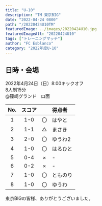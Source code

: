 ```yaml
---
title: "U-10"
description: "TM 東京BIG"
date: "2022-04-24 0800"
path: "/20220424U10TM"
featuredImage: ../images/20220424U10.jpg
featuredImageAlt: "20220424U10"
tags: ["トレーニングマッチ"]
author: "FC Esblanco"
category: "2022年度U-10"
---
```


## 日時・会場

2022年4月24日（日）8:00キックオフ<br>
8人制15分<br>
@篠崎グランド　ロ面

| No.| スコア |   | 得点者  |
|:--:|:------:|:-:|:--------|
| 1  | 1-0 | 〇 |はやと|
| 2  | 1-1 | △ |まさき|
| 3  | 2-0 | 〇 |ゆうわ2|
| 4  | 1-0 | 〇 |はるひと|
| 5  | 0-4 | × |-|
| 6  | 0-2 | × |-|
| 7  | 1-0 | 〇 |とものり|
| 8  | 1-0 | 〇 |ゆうわ|

東京BIGの皆様、ありがとうございました。